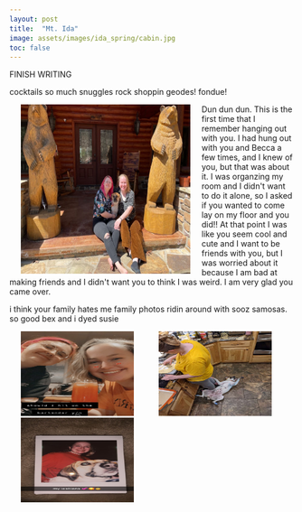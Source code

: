 ```yaml
---
layout: post
title:  "Mt. Ida"
image: assets/images/ida_spring/cabin.jpg
toc: false
---
```

FINISH WRITING

cocktails
so much snuggles
rock shoppin
geodes!
fondue!

<p><img src="/assets/images/ida_spring/cabin.JPG" alt="Alternative Text" width="300" height="300" align="left" hspace="20" vspace="0">Dun dun dun. This is the first time that I remember hanging out with you. I had hung out with you and Becca a few times, and I knew of you, but that was about it. I was organzing my room and I didn't want to do it alone, so I asked if you wanted to come lay on my floor and you did!! At that point I was like you seem cool and cute and I want to be friends with you, but I was worried about it because I am bad at making friends and I didn't want you to think I was weird. I am very glad you came over.</p>

<!-- <img src="/assets/images/ida_spring/cabin.JPG" width="350" height="300" hspace="20" vspace="20">  -->



i think your family hates me
family photos
ridin around with sooz
samosas. so good
bex and i dyed susie

<div class="row">
    <img src="/assets/images/ida_spring/bartender.png" width="200" height="150" hspace="20" vspace="0"> 
    <img src="/assets/images/ida_spring/baking.JPG" width="200" height="150" hspace="20" vspace="0"> 
    <img src="/assets/images/ida_spring/polaroid.JPG" width="200" height="150"  hspace="20" vspace="0"> 
</div>






